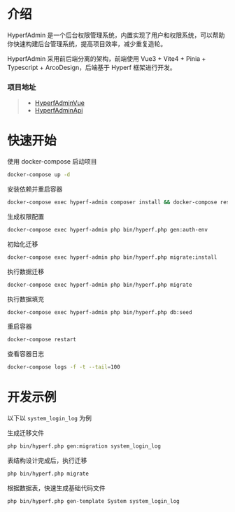 
# 介绍

HyperfAdmin 是一个后台权限管理系统，内置实现了用户和权限系统，可以帮助你快速构建后台管理系统，提高项目效率，减少重复造轮。

HyperfAdmin 采用前后端分离的架构，前端使用 Vue3 + Vite4 + Pinia + Typescript + ArcoDesign，后端基于 Hyperf 框架进行开发。

### 项目地址
> - [HyperfAdminVue](https://github.com/G-YDG/HyperfAdminVue)
> - [HyperfAdminApi](https://github.com/G-YDG/HyperfAdminApi)

# 快速开始

使用 docker-compose 启动项目

```bash
docker-compose up -d
```

安装依赖并重启容器

```bash
docker-compose exec hyperf-admin composer install && docker-compose restart
```

生成权限配置

```bash
docker-compose exec hyperf-admin php bin/hyperf.php gen:auth-env
```

初始化迁移

```bash
docker-compose exec hyperf-admin php bin/hyperf.php migrate:install
```

执行数据迁移

```bash
docker-compose exec hyperf-admin php bin/hyperf.php migrate
```

执行数据填充

```bash
docker-compose exec hyperf-admin php bin/hyperf.php db:seed
```

重启容器

```bash
docker-compose restart
```

查看容器日志

```bash
docker-compose logs -f -t --tail=100
```

# 开发示例

以下以 `system_login_log` 为例

生成迁移文件
```bash
php bin/hyperf.php gen:migration system_login_log
```

表结构设计完成后，执行迁移
```bash
php bin/hyperf.php migrate
```

根据数据表，快速生成基础代码文件
```bash
php bin/hyperf.php gen-template System system_login_log
```